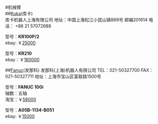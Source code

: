 #机械臂  
##[Kuka](http://www.kuka-robotics.com/zh/)(库卡)    
库卡机器人上海有限公司	地址：中国上海松江小昆山镇889号 邮编201614 电话： +86 21 57072688   

型号：**KR100P/2**           
ebay: ￥[25000](http://www.ebay.com/itm/Kuka-Roboter-KR100P-2-Robot-Arm-w-KRC1A-Controller-and-Teach-Pendant-/271597116926?pt=LH_DefaultDomain_0&hash=item3f3c731dfe)         

型号：**KR210**   
ebay：￥[160000](http://www.ebay.com/itm/KUKA-KR210-Robot-w-KRC2-Control-system-KRC2-Controller-Pendant-Complete-/281541574071?pt=LH_DefaultDomain_0&hash=item418d2f7db7)      

##[Fanuc](http://www.shanghai-fanuc.com.cn/)(发那科) 
发那科(上海)机器人有限公司  TEL：021-50327700   FAX：021-50327711    地址：上海市宝山区富联路1500号

型号：**FANUC 100i**   
轴数：五轴    
淘宝：￥[58000](http://item.taobao.com/item.htm?spm=a230r.1.14.208.mAynC8&id=35527127391&ns=1&abbucket=16&_u=ffdpsdu2cd0#detail)     


型号：**A05B-1134-B051**     
ebay: ￥[15000](http://www.ebay.com/itm/FANUC-A05B-1134-B051-LR-MATE-100i-HIGH-SPEED-ROBOT-ARM-W-A05B-2330-B007-R-J2-/281625345440?pt=LH_DefaultDomain_0&hash=item41922dbda0)    
